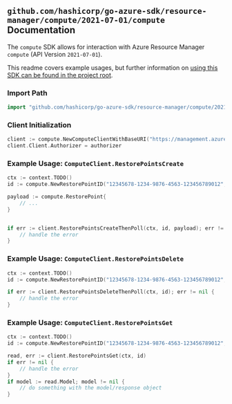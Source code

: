 
## `github.com/hashicorp/go-azure-sdk/resource-manager/compute/2021-07-01/compute` Documentation

The `compute` SDK allows for interaction with Azure Resource Manager `compute` (API Version `2021-07-01`).

This readme covers example usages, but further information on [using this SDK can be found in the project root](https://github.com/hashicorp/go-azure-sdk/tree/main/docs).

### Import Path

```go
import "github.com/hashicorp/go-azure-sdk/resource-manager/compute/2021-07-01/compute"
```


### Client Initialization

```go
client := compute.NewComputeClientWithBaseURI("https://management.azure.com")
client.Client.Authorizer = authorizer
```


### Example Usage: `ComputeClient.RestorePointsCreate`

```go
ctx := context.TODO()
id := compute.NewRestorePointID("12345678-1234-9876-4563-123456789012", "example-resource-group", "restorePointCollectionName", "restorePointName")

payload := compute.RestorePoint{
	// ...
}


if err := client.RestorePointsCreateThenPoll(ctx, id, payload); err != nil {
	// handle the error
}
```


### Example Usage: `ComputeClient.RestorePointsDelete`

```go
ctx := context.TODO()
id := compute.NewRestorePointID("12345678-1234-9876-4563-123456789012", "example-resource-group", "restorePointCollectionName", "restorePointName")

if err := client.RestorePointsDeleteThenPoll(ctx, id); err != nil {
	// handle the error
}
```


### Example Usage: `ComputeClient.RestorePointsGet`

```go
ctx := context.TODO()
id := compute.NewRestorePointID("12345678-1234-9876-4563-123456789012", "example-resource-group", "restorePointCollectionName", "restorePointName")

read, err := client.RestorePointsGet(ctx, id)
if err != nil {
	// handle the error
}
if model := read.Model; model != nil {
	// do something with the model/response object
}
```
